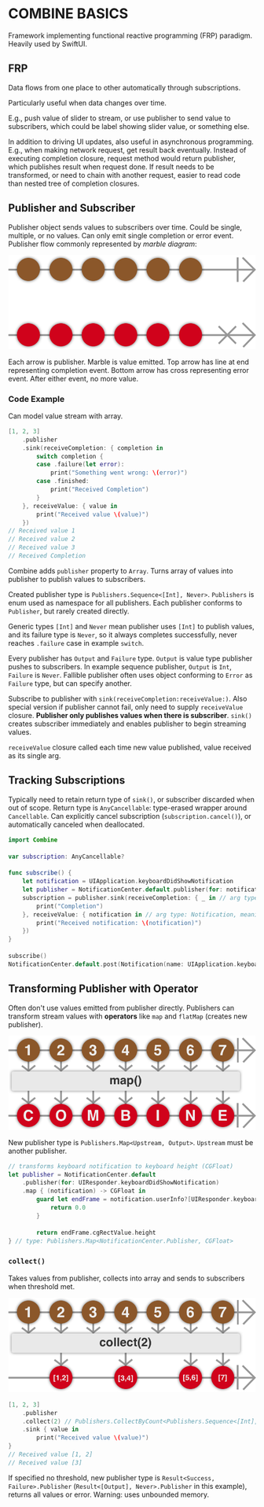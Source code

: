 # COMBINE BASICS

Framework implementing functional reactive programming (FRP) paradigm. Heavily used by SwiftUI.

## FRP

Data flows from one place to other automatically through subscriptions.

Particularly useful when data changes over time.

E.g., push value of slider to stream, or use publisher to send value to subscribers, which could be label showing slider value, or something else.

In addition to driving UI updates, also useful in asynchronous programming. E.g., when making network request, get result back eventually. Instead of executing completion closure, request method would return publisher, which publishes result when request done. If result needs to be transformed, or need to chain with another request, easier to read code than nested tree of completion closures.

## Publisher and Subscriber

Publisher object sends values to subscribers over time. Could be single, multiple, or no values. Can only emit single completion or error event. Publisher flow commonly represented by _marble diagram_:

![publisher flow marble diagram](../../assets/combine_publisher.png)

Each arrow is publisher. Marble is value emitted. Top arrow has line at end representing completion event. Bottom arrow has cross representing error event. After either event, no more value.

### Code Example

Can model value stream with array.

```swift
[1, 2, 3]
    .publisher
    .sink(receiveCompletion: { completion in
        switch completion {
        case .failure(let error):
            print("Something went wrong: \(error)")
        case .finished:
            print("Received Completion")
        }
    }, receiveValue: { value in
        print("Received value \(value)")
    })
// Received value 1
// Received value 2
// Received value 3
// Received Completion
```

Combine adds `publisher` property to `Array`. Turns array of values into publisher to publish values to subscribers.

Created publisher type is `Publishers.Sequence<[Int], Never>`. `Publishers` is enum used as namespace for all publishers. Each publisher conforms to `Publisher`, but rarely created directly.

Generic types `[Int]` and `Never` mean publisher uses `[Int]` to publish values, and its failure type is `Never`, so it always completes successfully, never reaches `.failure` case in example `switch`.

Every publisher has `Output` and `Failure` type. `Output` is value type publisher pushes to subscribers. In example sequence publisher, `Output` is `Int`, `Failure` is `Never`. Fallible publisher often uses object conforming to `Error` as `Failure` type, but can specify another.

Subscribe to publisher with `sink(receiveCompletion:receiveValue:)`. Also special version if publisher cannot fail, only need to supply `receiveValue` closure. **Publisher only publishes values when there is subscriber**. `sink()` creates subscriber immediately and enables publisher to begin streaming values.

`receiveValue` closure called each time new value published, value received as its single arg.

## Tracking Subscriptions

Typically need to retain return type of `sink()`, or subscriber discarded when out of scope. Return type is `AnyCancellable`: type-erased wrapper around `Cancellable`. Can explicitly cancel subscription (`subscription.cancel()`), or automatically canceled when deallocated.

```swift
import Combine

var subscription: AnyCancellable?

func subscribe() {
    let notification = UIApplication.keyboardDidShowNotification
    let publisher = NotificationCenter.default.publisher(for: notification) // type: NotificationCenter.Publisher
    subscription = publisher.sink(receiveCompletion: { _ in // arg type: Subscribers.Completion<Never>, meaning Failure == Never
        print("Completion")
    }, receiveValue: { notification in // arg type: Notification, meaning Output == Notification
        print("Received notification: \(notification)")
    })
}

subscribe()
NotificationCenter.default.post(Notification(name: UIApplication.keyboardDidShowNotification))
```

## Transforming Publisher with Operator

Often don't use values emitted from publisher directly. Publishers can transform stream values with **operators** like `map` and `flatMap` (creates new publisher).

![map publisher flow marble diagram](../../assets/combine_publisher_map.png)

New publisher type is `Publishers.Map<Upstream, Output>`. `Upstream` must be another publisher.

```swift
// transforms keyboard notification to keyboard height (CGFloat)
let publisher = NotificationCenter.default
    .publisher(for: UIResponder.keyboardDidShowNotification)
    .map { (notification) -> CGFloat in
        guard let endFrame = notification.userInfo?[UIResponder.keyboardFrameEndUserInfoKey] as? NSValue else {
            return 0.0
        }

        return endFrame.cgRectValue.height
} // type: Publishers.Map<NotificationCenter.Publisher, CGFloat>
```

### `collect()`

Takes values from publisher, collects into array and sends to subscribers when threshold met.

![collect publisher flow marble diagram](../../assets/combine_publisher_collect.png)

```swift
[1, 2, 3]
    .publisher
    .collect(2) // Publishers.CollectByCount<Publishers.Sequence<[Int], Never>>
    .sink { value in
        print("Received value \(value)")
}
// Received value [1, 2]
// Received value [3]
```

If specified no threshold, new publisher type is `Result<Success, Failure>.Publisher` (`Result<[Output], Never>.Publisher` in this example), returns all values or error. Warning: uses unbounded memory.
